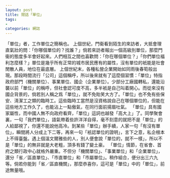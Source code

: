 ```yaml
---
layout: post
title: 閒話「單位」
tags:
- 
categories: 網誌
---
```

「單位」者，工作單位之簡稱也。
上個世紀，門衞看到陌生的來訪者，大抵會理直氣壯的問：「你哪個單位的？找誰？」倘若來訪者報出一個高級別單位，那麼門衞的態度多半會好起來。人們相互之間也喜歡問：「你在哪個單位？」「你們單位福利怎麼樣？」單位是幾乎所有正常的城市居民應有的屬性，沒有單位的衹能是社會閒散人員，地位在最底層。
上個世紀末，各種私營企業開始如同雨後春筍般出現。那段時間流行「公司」這個稱呼，所以後來就有了這麼個習慣：「單位」特指政府部門（機關單位）、事業單位、國企（企業單位）。少部分工廠國轉私，還能沿襲以前「單位」的稱呼，但社會認可度不高，多半衹是自己叫着開心。而從來沒有國企背景的，倘若別人稱之爲「單位」，就不免貽笑大方了。「單位」也不免有些保安、淸潔工之類的臨時工。這些臨時工當然是沒資格說自己在哪個單位的，但能在這些地方工作久了，也能沾上一點傲氣，在同行面前揚眉吐氣。
「單位」具有國家屬性，而中國人無不向政府看齊，「單位」這詞也越發「高大上」了。同學聚會裏，一句「我們單位」，語氣帶着些許洋洋自得，毫不刻意的就把不是「單位」的人給鄙視了，你還不能說他高冷。到某些「單位」辦手續，人家一句「有沒有單位」，瞬間將人分成上下二等，再來一句「衹認單位的證明」，言下之意，私企根本上不得臺盤。遇上個溫文爾雅些的人，別人便會說「單位的，就不一樣」，所以不是「單位」的無非就是大老粗，頂多有錢了變土豪。
「單位」情節，在省會、首府之類行政中心就格外嚴重。不但分「機關單位」、「事業單位」和「企業單位」，還分「省／區直單位」、「市直單位」和「市屬單位」。稍作組合，便分出三六九等。倘若你能到「省／區直機關」，那麼恭喜你，這可是「單位」中的「單位」，前途無量哦。